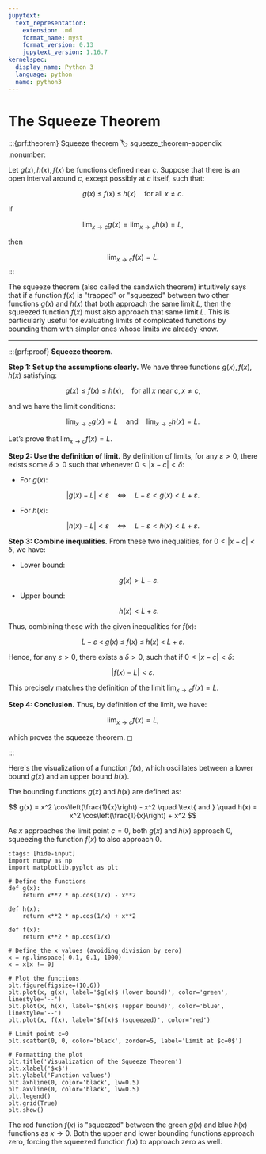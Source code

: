 ```yaml
---
jupytext:
  text_representation:
    extension: .md
    format_name: myst
    format_version: 0.13
    jupytext_version: 1.16.7
kernelspec:
  display_name: Python 3
  language: python
  name: python3
---
```

# The **Squeeze Theorem**

:::{prf:theorem} Squeeze theorem
:label: squeeze_theorem-appendix
:nonumber:

Let $g(x), h(x), f(x)$ be functions defined near $c$. Suppose that there is an open interval around $c$, except possibly at $c$ itself, such that:

$$
g(x) \;\leq\; f(x) \;\leq\; h(x)\quad\text{for all } x\neq c.
$$

If

$$
\lim_{x \to c} g(x) = \lim_{x \to c} h(x) = L,
$$

then

$$
\lim_{x \to c} f(x) = L.
$$
:::

The squeeze theorem (also called the sandwich theorem) intuitively says that if a function $f(x)$ is "trapped" or "squeezed" between two other functions $g(x)$ and $h(x)$ that both approach the same limit $L$, then the squeezed function $f(x)$ must also approach that same limit $L$. This is particularly useful for evaluating limits of complicated functions by bounding them with simpler ones whose limits we already know.

---

:::{prf:proof} **Squeeze theorem.**

**Step 1: Set up the assumptions clearly.**
We have three functions $g(x), f(x), h(x)$ satisfying:

$$
g(x) \leq f(x) \leq h(x),\quad \text{for all } x \text{ near } c, x \neq c,
$$

and we have the limit conditions:

$$
\lim_{x\to c} g(x) = L \quad \text{and} \quad \lim_{x\to c} h(x) = L.
$$

Let’s prove that $\lim_{x\to c} f(x) = L$.

**Step 2: Use the definition of limit.**
By definition of limits, for any $\varepsilon > 0$, there exists some $\delta > 0$ such that whenever $0 < |x - c| < \delta$:

* For $g(x)$:

$$
|g(x)-L| < \varepsilon \quad\Longleftrightarrow\quad L-\varepsilon < g(x) < L+\varepsilon.
$$

* For $h(x)$:

$$
|h(x)-L| < \varepsilon \quad\Longleftrightarrow\quad L-\varepsilon < h(x) < L+\varepsilon.
$$

**Step 3: Combine inequalities.**
From these two inequalities, for $0 < |x-c|<\delta$, we have:

* Lower bound:

  $$
  g(x) > L-\varepsilon.
  $$

* Upper bound:

  $$
  h(x) < L+\varepsilon.
  $$

Thus, combining these with the given inequalities for $f(x)$:

$$
L-\varepsilon \;<\; g(x) \;\leq\; f(x) \;\leq\; h(x) \;<\; L+\varepsilon.
$$

Hence, for any $\varepsilon >0$, there exists a $\delta > 0$, such that if $0 < |x-c| < \delta$:

$$
|f(x)-L|<\varepsilon.
$$

This precisely matches the definition of the limit $\lim_{x\to c} f(x)=L$.

**Step 4: Conclusion.**
Thus, by definition of the limit, we have:

$$
\lim_{x\to c} f(x)=L,
$$

which proves the squeeze theorem. ◻

:::


Here's the visualization of a function $f(x)$, which oscillates between a lower bound $g(x)$ and an upper bound $h(x)$.

The bounding functions $g(x)$ and $h(x)$ are defined as:

$$
g(x) = x^2 \cos\left(\frac{1}{x}\right) - x^2 \quad \text{ and } \quad h(x) = x^2 \cos\left(\frac{1}{x}\right) + x^2
$$

As $x$ approaches the limit point $c=0$, both $g(x)$ and $h(x)$ approach $0$, squeezing the function $f(x)$ to also approach $0$. 

```{code-cell} ipython3
:tags: [hide-input]
import numpy as np
import matplotlib.pyplot as plt

# Define the functions
def g(x):
    return x**2 * np.cos(1/x) - x**2

def h(x):
    return x**2 * np.cos(1/x) + x**2

def f(x):
    return x**2 * np.cos(1/x)

# Define the x values (avoiding division by zero)
x = np.linspace(-0.1, 0.1, 1000)
x = x[x != 0]

# Plot the functions
plt.figure(figsize=(10,6))
plt.plot(x, g(x), label='$g(x)$ (lower bound)', color='green', linestyle='--')
plt.plot(x, h(x), label='$h(x)$ (upper bound)', color='blue', linestyle='--')
plt.plot(x, f(x), label='$f(x)$ (squeezed)', color='red')

# Limit point c=0
plt.scatter(0, 0, color='black', zorder=5, label='Limit at $c=0$')

# Formatting the plot
plt.title('Visualization of the Squeeze Theorem')
plt.xlabel('$x$')
plt.ylabel('Function values')
plt.axhline(0, color='black', lw=0.5)
plt.axvline(0, color='black', lw=0.5)
plt.legend()
plt.grid(True)
plt.show()
```

The red function $f(x)$ is "squeezed" between the green $g(x)$ and blue $h(x)$ functions as $x \to 0$. Both the upper and lower bounding functions approach zero, forcing the squeezed function $f(x)$ to approach zero as well.
